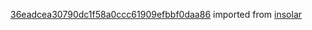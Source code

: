 [36eadcea30790dc1f58a0ccc61909efbbf0daa86](https://github.com/insolar/insolar/commit/36eadcea30790dc1f58a0ccc61909efbbf0daa86) imported from [insolar](https://github.com/insolar/insolar)
